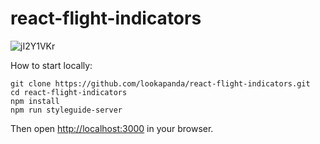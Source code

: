 # react-flight-indicators

![jI2Y1VKr](https://user-images.githubusercontent.com/770632/133467060-e8355bb9-6040-436a-955b-0d080411a343.png)

How to start locally:

```
git clone https://github.com/lookapanda/react-flight-indicators.git
cd react-flight-indicators
npm install
npm run styleguide-server
```

Then open [http://localhost:3000](http://localhost:3000) in your browser.
